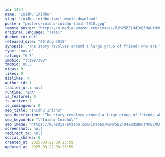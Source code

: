 ```yaml
---
id: 1424
name: "Inidhu Inidhu"
slug: "inidhu-inidhu-tamil-movie-download"
poster: "posters/inidhu-inidhu-tamil-2010.jpg"
remote_poster: "https://m.media-amazon.com/images/M/MV5BZjU4ZmQ5MWUtMmE2NC00YzQ3LTkwYzgtNTM0YWVhNjFhNDE3XkEyXkFqcGc@._V1_SX300.jpg"
original_language: "Tamil"
dubbed_in: null
released_date: "20 Aug 2010"
synopsis: "The story revolves around a large group of friends who are freshers in an engineering college. Battling the years of college life, blended with a good dose of fun, most of them end up as pairs."
type: "movie"
rating: "6.7"
imdbid: "tt1997390"
tmdbid: null
views: 0
likes: 0
dislikes: 0
author_id: 1
trailer_url: null
runtime: "N/A"
is_featured: 0
is_active: 1
is_comingsoon: 0
seo_title: "Inidhu Inidhu"
seo_description: "The story revolves around a large group of friends who are freshers in an engineering college. Battling the years of college life, blended with a good dose of fun, most of them end up as pairs."
seo_keywords: "\"Inidhu Inidhu\""
seo_image: "https://m.media-amazon.com/images/M/MV5BZjU4ZmQ5MWUtMmE2NC00YzQ3LTkwYzgtNTM0YWVhNjFhNDE3XkEyXkFqcGc@._V1_SX300.jpg"
screenshots: null
redirect_to: null
social_shares: 0
created_at: 2025-03-22 08:23:59
updated_at: 2025-03-22 08:23:59
---
```


